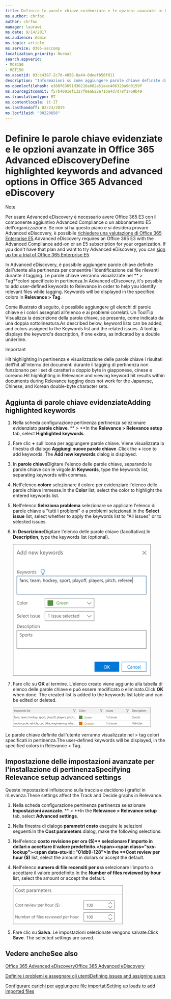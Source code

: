 ```yaml
---
title: Definire le parole chiave evidenziate e le opzioni avanzate in Office 365 Advanced eDiscovery
ms.author: chrfox
author: chrfox
manager: laurawi
ms.date: 9/14/2017
ms.audience: Admin
ms.topic: article
ms.service: O365-seccomp
localization_priority: Normal
search.appverid:
- MOE150
- MET150
ms.assetid: 03cc4387-2c7d-4058-8a44-0deefb58f011
description: "Informazioni su come aggiungere parole chiave definite dall'utente alla pertinenza per identificare i file rilevanti durante il tagging in Office 365 Advanced eDiscovery e per specificare i parametri di costo.  "
ms.openlocfilehash: e380f63691d30216a082a51aac406329a9d0159f
ms.sourcegitcommit: f57b4001ef1327f0ea622e716a4d7d78f1769b49
ms.translationtype: MT
ms.contentlocale: it-IT
ms.lasthandoff: 02/23/2019
ms.locfileid: "30220656"
---
```

# <a name="define-highlighted-keywords-and-advanced-options-in-office-365-advanced-ediscovery"></a><span data-ttu-id="01db9-103">Definire le parole chiave evidenziate e le opzioni avanzate in Office 365 Advanced eDiscovery</span><span class="sxs-lookup"><span data-stu-id="01db9-103">Define highlighted keywords and advanced options in Office 365 Advanced eDiscovery</span></span>

> [!NOTE]
> <span data-ttu-id="01db9-p101">Per usare Advanced eDiscovery è necessario avere Office 365 E3 con il componente aggiuntivo Advanced Compliance o un abbonamento E5 dell'organizzazione. Se non si ha questo piano e si desidera provare Advanced eDiscovery, è possibile [richiedere una valutazione di Office 365 Enterprise E5](https://go.microsoft.com/fwlink/p/?LinkID=698279).</span><span class="sxs-lookup"><span data-stu-id="01db9-p101">Advanced eDiscovery requires an Office 365 E3 with the Advanced Compliance add-on or an E5 subscription for your organization. If you don't have that plan and want to try Advanced eDiscovery, you can [sign up for a trial of Office 365 Enterprise E5](https://go.microsoft.com/fwlink/p/?LinkID=698279).</span></span> 
  
<span data-ttu-id="01db9-p102">In Advanced eDiscovery, è possibile aggiungere parole chiave definite dall'utente alla pertinenza per consentire l'identificazione dei file rilevanti durante il tagging. Le parole chiave verranno visualizzate nel \*\* \> Tag\*\*colori specificato in pertinenza.</span><span class="sxs-lookup"><span data-stu-id="01db9-p102">In Advanced eDiscovery, it's possible to add user-defined keywords to Relevance in order to help you identify relevant files while tagging. Keywords will be displayed in the specified colors in **Relevance \> Tag**.</span></span> 
  
<span data-ttu-id="01db9-p103">Come illustrato di seguito, è possibile aggiungere gli elenchi di parole chiave e i colori assegnati all'elenco e ai problemi correlati. Un ToolTip Visualizza la descrizione della parola chiave, se presente, come indicato da una doppia sottolineatura.</span><span class="sxs-lookup"><span data-stu-id="01db9-p103">As described below, keyword lists can be added, and colors assigned to the Keywords list and the related issues. A tooltip displays the keyword's description, if one exists, as indicated by a double underline.</span></span>
  
> [!IMPORTANT]
> <span data-ttu-id="01db9-110">Hit highlighting in pertinenza e visualizzazione delle parole chiave i risultati dell'hit all'interno dei documenti durante il tagging di pertinenza non funzionano per i set di caratteri a doppio byte in giapponese, cinese e coreano.</span><span class="sxs-lookup"><span data-stu-id="01db9-110">Hit highlighting in Relevance and viewing keyword hit results within documents during Relevance tagging does not work for the Japanese, Chinese, and Korean double-byte character sets.</span></span> 
  
## <a name="adding-highlighted-keywords"></a><span data-ttu-id="01db9-111">Aggiunta di parole chiave evidenziate</span><span class="sxs-lookup"><span data-stu-id="01db9-111">Adding highlighted keywords</span></span>

1. <span data-ttu-id="01db9-112">Nella scheda configurazione pertinenza pertinenza selezionare evidenziato **parole chiave**. \*\* \> \*\*</span><span class="sxs-lookup"><span data-stu-id="01db9-112">In the **Relevance \> Relevance setup** tab, select **Highlighted keywords**.</span></span>
    
2. <span data-ttu-id="01db9-p104">Fare clic **+** sull'icona per aggiungere parole chiave. Viene visualizzata la finestra di dialogo **Aggiungi nuove parole chiave** .</span><span class="sxs-lookup"><span data-stu-id="01db9-p104">Click the **+** icon to add keywords. The **Add new keywords** dialog is displayed.</span></span> 
    
3. <span data-ttu-id="01db9-115">In **parole chiave**Digitare l'elenco delle parole chiave, separando le parole chiave con le virgole.</span><span class="sxs-lookup"><span data-stu-id="01db9-115">In **Keywords**, type the keywords list, separating keywords with commas.</span></span> 
    
4. <span data-ttu-id="01db9-116">Nell'elenco **colore** selezionare il colore per evidenziare l'elenco delle parole chiave immesse.</span><span class="sxs-lookup"><span data-stu-id="01db9-116">In the **Color** list, select the color to highlight the entered keywords list.</span></span> 
    
5. <span data-ttu-id="01db9-117">Nell'elenco **Seleziona problema** selezionare se applicare l'elenco di parole chiave a "tutti i problemi" o a problemi selezionati.</span><span class="sxs-lookup"><span data-stu-id="01db9-117">In the **Select issue** list, select whether to apply the keywords list to "All issues" or to selected issues.</span></span> 
    
6. <span data-ttu-id="01db9-118">In **Descrizione**Digitare l'elenco delle parole chiave (facoltativo).</span><span class="sxs-lookup"><span data-stu-id="01db9-118">In **Description**, type the keywords list (optional).</span></span>
    
    ![Aggiungere nuove parole chiave](media/1683a71f-0875-48fc-b4ef-01f3b0e8e8e9.png)
  
7. <span data-ttu-id="01db9-p105">Fare clic su **OK** al termine. L'elenco creato viene aggiunto alla tabella di elenco delle parole chiave e può essere modificato o eliminato.</span><span class="sxs-lookup"><span data-stu-id="01db9-p105">Click **OK** when done. The created list is added to the keywords list table and can be edited or deleted.</span></span> 
    
    ![Elenco di parole chiave per la configurazione di pertinenza](media/a05d5ec0-8bde-470d-97e2-456b169281d6.png)
  
<span data-ttu-id="01db9-123">Le parole chiave definite dall'utente verranno visualizzate nel \> tag colori specificati in pertinenza.</span><span class="sxs-lookup"><span data-stu-id="01db9-123">The user-defined keywords will be displayed, in the specified colors in Relevance \> Tag.</span></span> 
  
## <a name="specifying-relevance-setup-advanced-settings"></a><span data-ttu-id="01db9-124">Impostazione delle impostazioni avanzate per l'installazione di pertinenza</span><span class="sxs-lookup"><span data-stu-id="01db9-124">Specifying Relevance setup advanced settings</span></span>

<span data-ttu-id="01db9-125">Queste impostazioni influiscono sulla traccia e decidono i grafici in riLevanza.</span><span class="sxs-lookup"><span data-stu-id="01db9-125">These settings affect the Track and Decide graphs in Relevance.</span></span>
  
1. <span data-ttu-id="01db9-126">Nella scheda configurazione pertinenza pertinenza selezionare **Impostazioni avanzate**. \*\* \> \*\*</span><span class="sxs-lookup"><span data-stu-id="01db9-126">In the **Relevance \> Relevance setup** tab, select **Advanced settings**.</span></span>
    
2. <span data-ttu-id="01db9-127">Nella finestra di dialogo **parametri costo** eseguire le selezioni seguenti:</span><span class="sxs-lookup"><span data-stu-id="01db9-127">In the **Cost parameters** dialog, make the following selections:</span></span> 
    
1. <span data-ttu-id="01db9-128">Nell'elenco **costo revisione per ora ($)** selezionare l'importo in dollari o accettare il valore predefinito.</span><span class="sxs-lookup"><span data-stu-id="01db9-128">In the **Cost review per hour ($)** list, select the amount in dollars or accept the default.</span></span> 
    
2. <span data-ttu-id="01db9-129">Nell'elenco **numero di file recensiti per ora** selezionare l'importo o accettare il valore predefinito.</span><span class="sxs-lookup"><span data-stu-id="01db9-129">In the **Number of files reviewed by hour** list, select the amount or accept the default.</span></span> 
    
    ![Parametri relativi al costo della configurazione di pertinenza](media/bab7b5b7-6297-4e7c-b0a6-ba5aa8b21787.png)
  
3. <span data-ttu-id="01db9-p106">Fare clic su **Salva**. Le impostazioni selezionate vengono salvate.</span><span class="sxs-lookup"><span data-stu-id="01db9-p106">Click **Save**. The selected settings are saved.</span></span>
    
## <a name="see-also"></a><span data-ttu-id="01db9-133">Vedere anche</span><span class="sxs-lookup"><span data-stu-id="01db9-133">See also</span></span>

[<span data-ttu-id="01db9-134">Office 365 Advanced eDiscovery</span><span class="sxs-lookup"><span data-stu-id="01db9-134">Office 365 Advanced eDiscovery</span></span>](office-365-advanced-ediscovery.md)
  
[<span data-ttu-id="01db9-135">Definire i problemi e assegnare gli utenti</span><span class="sxs-lookup"><span data-stu-id="01db9-135">Defining issues and assigning users</span></span>](define-issues-and-assign-users.md)
  
[<span data-ttu-id="01db9-136">Configurare carichi per aggiungere file importati</span><span class="sxs-lookup"><span data-stu-id="01db9-136">Setting up loads to add imported files</span></span>](set-up-loads-to-add-imported-files.md)

